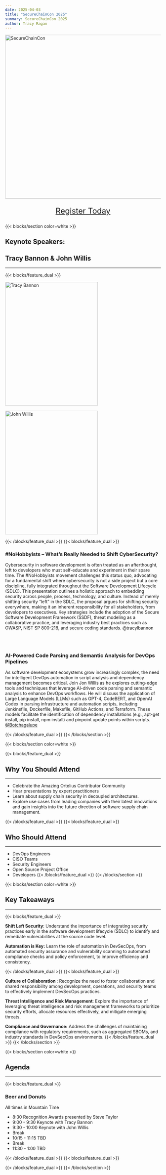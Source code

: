 ```yaml
---
date: 2025-04-03
title: "SecureChainCon 2025"
summary: SecureChainCon 2025
author: Tracy Ragan
---
```


<div class="col-center">
<img src="/images/2025sscbanner.png" alt="SecureChainCon" height="530px" width="786px" />
</div>

<div style="font-size:1.8em;text-align:center;margin-top:10px">

[Register Today](https://us02web.zoom.us/meeting/register/tlCtjtBxTwiOMFXIYYgJeA)
</div>


{{< blocks/section color=white >}}
<h2 class="text-center">Keynote Speakers:</h2>
<h2 class="text-center">Tracy Bannon & John Willis</h2>
<hr>

{{< blocks/feature_dual >}}

<div class="col-center">
<img src="/images/tracyb.png" alt="Tracy Bannon" height="400px" width="300px" />
</div>
<br>
<div class="col-center">
<img src="/images/johnwillis.png" alt="John Willis" height="400px" width="300px" />
</div>


{{< /blocks/feature_dual >}}
{{< blocks/feature_dual >}}

<h3 class="text-left">#NoHobbyists – What’s Really Needed to Shift CyberSecurity?</h3>

Cybersecurity in software development is often treated as an afterthought, left to developers who must self-educate and experiment in their spare time. The #NoHobbyists movement challenges this status quo, advocating for a fundamental shift where cybersecurity is not a side project but a core discipline, fully integrated throughout the Software Development Lifecycle (SDLC). This presentation outlines a holistic approach to embedding security across people, process, technology, and culture. Instead of merely shifting security “left” in the SDLC, the proposal argues for shifting security everywhere, making it an inherent responsibility for all stakeholders, from developers to executives. Key strategies include the adoption of the Secure Software Development Framework (SSDF), threat modeling as a collaborative practice, and leveraging industry best practices such as OWASP, NIST SP 800-218, and secure coding standards. [@tracylbannon](https://www.linkedin.com/in/tracylbannon/) 

<br>
<br>
<h3 class="text-left">AI-Powered Code Parsing and Semantic Analysis for DevOps Pipelines</h3>

As software development ecosystems grow increasingly complex, the need for intelligent DevOps automation in script analysis and dependency management becomes critical. Join Jon Willis as he explores cutting-edge tools and techniques that leverage AI-driven code parsing and semantic analysis to enhance DevOps workflows. He will discuss the application of Large Language Models (LLMs) such as GPT-4, CodeBERT, and OpenAI Codex in parsing infrastructure and automation scripts, including Jenkinsfile, Dockerfile, Makefile, GitHub Actions, and Terraform. These models facilitate the identification of dependency installations (e.g., apt-get install, pip install, npm install) and pinpoint update points within scripts. [@Botchagalupe](https://www.linkedin.com/in/johnwillisatlanta/) 


{{< /blocks/feature_dual >}}
{{< /blocks/section >}}

{{< blocks/section color=white >}}

{{< blocks/feature_dual >}}

<h2 class="text-left">Why You Should Attend</h2>
<hr>

- Celebrate the Amazing Ortelius Contributor Community
- Hear presentations by expert practitioners
- Learn about supply chain security in decoupled architectures.
- Explore use cases from leading companies with their latest innovations and gain insights into the future direction of software supply chain management.

{{< /blocks/feature_dual >}}
{{< blocks/feature_dual >}}

<h2 class="text-left">Who Should Attend</h2>
<hr>

- DevOps Engineers
- CISO Teams
- Security Engineers
- Open Source Project Office
- Developers 
{{< /blocks/feature_dual >}}
{{< /blocks/section >}}

{{< blocks/section color=white >}}

<h2 class="text-left">Key Takeaways</h2>
<hr>


{{< blocks/feature_dual >}}

<strong>Shift Left Security</strong>: Understand the importance of integrating security practices early in the software development lifecycle (SDLC) to identify and remediate vulnerabilities at the source code level.

<strong>Automation is Key:</strong> Learn the role of automation in DevSecOps, from automated security assurance and vulnerability scanning to automated compliance checks and policy enforcement, to improve efficiency and consistency.

{{< /blocks/feature_dual >}}
{{< blocks/feature_dual >}}

<strong>Culture of Collaboration </strong>: Recognize the need to foster collaboration and shared responsibility among development, operations, and security teams to effectively implement DevSecOps practices.

<strong>Threat Intelligence and Risk Management</strong>: Explore the importance of leveraging threat intelligence and risk management frameworks to prioritize security efforts, allocate resources effectively, and mitigate emerging threats.

<strong>Compliance and Governance:</strong> Address the challenges of maintaining compliance with regulatory requirements, such as aggregated SBOMs, and industry standards in DevSecOps environments.
{{< /blocks/feature_dual >}}
{{< /blocks/section >}}

{{< blocks/section color=white >}}

<h2 class="text-left">Agenda</h2>
<hr>

{{< blocks/feature_dual >}}

### Beer and Donuts 

All times in Mountain Time

- 8:30 Recognition Awards presented by Steve Taylor
- 9:00 - 9:30  Keynote with Tracy Bannon
- 9:30 - 10:00 Keynote with John Willis
- Break
- 10:15 - 11:15 TBD
- Break
- 11:30 - 1:00 TBD


{{< /blocks/feature_dual >}}
{{< blocks/feature_dual >}}



{{< /blocks/feature_dual >}}
{{< /blocks/section >}}
